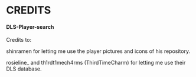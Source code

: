 # CREDITS
#### DLS-Player-search
Credits to:

shinramen for letting me use the player pictures and icons of his repository. 

rosieline_ and th1rdt1mech4rms (ThirdTimeCharm) for letting me use their DLS database. 